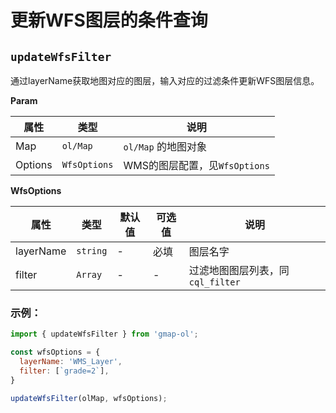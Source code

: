 # 更新WFS图层的条件查询

## `updateWfsFilter`

通过layerName获取地图对应的图层，输入对应的过滤条件更新WFS图层信息。

**Param**

| 属性     | 类型                 | 说明                                     |
| ------- | -------------------- | ---------------------------------------- |
| Map     | `ol/Map`             | `ol/Map` 的地图对象                       |
| Options | `WfsOptions`         | WMS的图层配置，见`WfsOptions`             |

**WfsOptions**

| 属性            | 类型          | 默认值 | 可选值  | 说明                            |
| -------------- | ------------- | ------ | ------ | ------------------------------- |
| layerName      | `string`      | -      | 必填   | 图层名字                         |
| filter         | `Array`       | -      | -      | 过滤地图图层列表，同`cql_filter`  |


### 示例：

```js
import { updateWfsFilter } from 'gmap-ol';

const wfsOptions = {
  layerName: 'WMS_Layer',
  filter: [`grade=2`],
}

updateWfsFilter(olMap, wfsOptions);
```